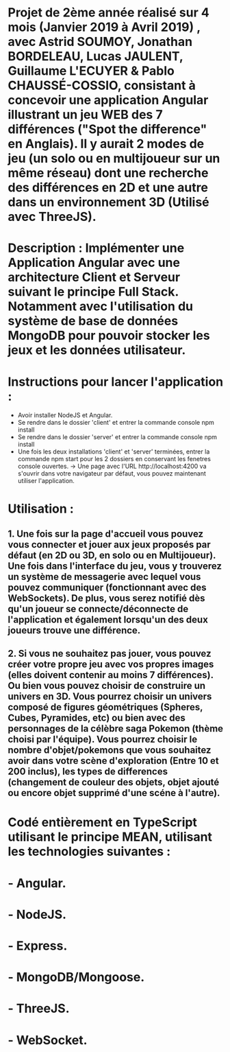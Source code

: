 # Projet de 2ème année réalisé sur 4 mois (Janvier 2019 à Avril 2019) , avec Astrid SOUMOY, Jonathan BORDELEAU, Lucas JAULENT, Guillaume L'ECUYER & Pablo CHAUSSÉ-COSSIO, consistant à concevoir une application Angular illustrant un jeu WEB des 7 différences ("Spot the difference" en Anglais). Il y aurait 2 modes de jeu (un solo ou en multijoueur sur un même réseau) dont une recherche des différences en 2D et une autre dans un environnement 3D (Utilisé avec ThreeJS).

# Description : Implémenter une Application Angular avec une architecture Client et Serveur suivant le principe Full Stack. Notamment avec l'utilisation du système de base de données MongoDB pour pouvoir stocker les jeux et les données utilisateur. 

# Instructions pour lancer l'application : 
- Avoir installer NodeJS et Angular.
- Se rendre dans le dossier 'client' et entrer la commande console npm install
- Se rendre dans le dossier 'server' et entrer la commande console npm install
- Une fois les deux installations 'client' et 'server' terminées, entrer la commande npm start pour les 2 dossiers en conservant les fenetres console ouvertes.
-> Une page avec l'URL http://localhost:4200 va s'ouvrir dans votre navigateur par défaut, vous pouvez maintenant utiliser l'application.

# Utilisation : 
## 1. Une fois sur la page d'accueil vous pouvez vous connecter et jouer aux jeux proposés par défaut (en 2D ou 3D, en solo ou en Multijoueur). Une fois dans l'interface du jeu, vous y trouverez un système de messagerie avec lequel vous pouvez communiquer (fonctionnant avec des WebSockets). De plus, vous serez notifié dès qu'un joueur se connecte/déconnecte de l'application et également lorsqu'un des deux joueurs trouve une différence. 
##  2. Si vous ne souhaitez pas jouer, vous pouvez créer votre propre jeu avec vos propres images (elles doivent contenir au moins 7 différences). Ou bien vous pouvez choisir de construire un univers en 3D. Vous pourrez choisir un univers composé de figures géométriques (Spheres, Cubes, Pyramides, etc) ou bien avec des personnages de la célèbre saga Pokemon (thème choisi par l'équipe). Vous pourrez choisir le nombre d'objet/pokemons que vous souhaitez avoir dans votre scène d'exploration (Entre 10 et 200 inclus), les types de differences (changement de couleur des objets, objet ajouté ou encore objet supprimé d'une scéne à l'autre).

# Codé entièrement en TypeScript utilisant le principe MEAN, utilisant les technologies suivantes : 
# - Angular. 
# - NodeJS. 
# - Express. 
# - MongoDB/Mongoose.
# - ThreeJS. 
# - WebSocket. 
